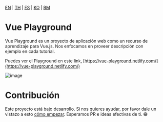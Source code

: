 [EN](README.md) | [TH](README_th.md) | [ES](README_es.md) | [KO](README_ko.md) | [BM](README_bm.md)

# Vue Playground

Vue Playground es un proyecto de aplicación web como un recurso de aprendizaje para Vue.js. Nos enfocamos en proveer descripción con ejemplo en cada tutorial.

Puedes ver el Playground en este link, [https://vue-playground.netlify.com/](https://vue-playground.netlify.com/)

![image](https://user-images.githubusercontent.com/6861191/66323656-538d4980-e94e-11e9-879c-f1cf2581cb9f.png)

# Contribución

Este proyecto está bajo desarrollo. Si nos quieres ayudar, por favor dale un vistazo a esto [cómo empezar](https://github.com/runyasak/vue-playground/blob/master/CONTRIBUTING.md). Esperamos PR e ideas efectivas de ti. 😁
